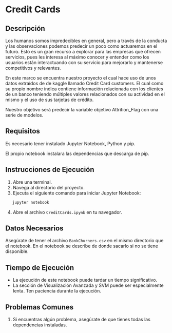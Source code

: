 # Credit Cards

## Descripción
Los humanos somos impredecibles en general, pero a través de la conducta y las observaciones podemos predecir un poco como actuaremos en el futuro. Esto es un gran recurso a explorar para las empresas que ofrecen servicios, pues les interesa al máximo conocer y entender como los usuarios están interactuando con su servicio para mejorarlo y mantenerse competitivos y relevantes.

En este marco se encuentra nuestro proyecto el cual hace uso de unos datos extraídos de de kaggle llamado Credit Card customers. El cual como su propio nombre indica contiene información relacionada con los clientes de un banco teniendo múltiples valores relacionados con su actividad en el mismo y el uso de sus tarjetas de crédito.

Nuestro objetivo será predecir la variable objetivo Attrition_Flag con una serie de modelos.

## Requisitos
Es necesario tener instalado Jupyter Notebook, Python y pip.

El propio notebook instalara las dependencias que descarga de pip.

## Instrucciones de Ejecución
1. Abre una terminal.
2. Navega al directorio del proyecto.
3. Ejecuta el siguiente comando para iniciar Jupyter Notebook:
```bash
   jupyter notebook
```
4. Abre el archivo `CreditCards.ipynb` en tu navegador.

## Datos Necesarios
Asegúrate de tener el archivo `BankChurners.csv` en el mismo directorio que el notebook. En el notebook se describe de donde sacarlo si no se tiene disponible.

## Tiempo de Ejecución
- La ejecución de este notebook puede tardar un tiempo significativo.
- La sección de Visualización Avanzada y SVM puede ser especialmente lenta. Ten paciencia durante la ejecución.

## Problemas Comunes
1. Si encuentras algún problema, asegúrate de que tienes todas las dependencias instaladas.